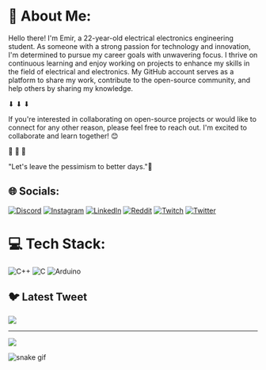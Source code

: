 # 🐙 About Me:
  
Hello there! I'm Emir, a 22-year-old electrical electronics engineering student. As someone with a strong passion for technology and innovation, I'm determined to pursue my career goals with unwavering focus. I thrive on continuous learning and enjoy working on projects to enhance my skills in the field of electrical and electronics. My GitHub account serves as a platform to share my work, contribute to the open-source community, and help others by sharing my knowledge.

⬇ ⬇ ⬇

If you're interested in collaborating on open-source projects or would like to connect for any other reason, please feel free to reach out. I'm excited to collaborate and learn together! 😊

🐙          🐙          🐙     

"Let's leave the pessimism to better days."🍻
 


## 🌐 Socials:
[![Discord](https://img.shields.io/badge/Discord-%237289DA.svg?logo=discord&logoColor=white)](https://discord.gg/#2422) [![Instagram](https://img.shields.io/badge/Instagram-%23E4405F.svg?logo=Instagram&logoColor=white)](https://instagram.com/emiiirkara) [![LinkedIn](https://img.shields.io/badge/LinkedIn-%230077B5.svg?logo=linkedin&logoColor=white)](https://linkedin.com/in/emir-kara-a2a042203/) [![Reddit](https://img.shields.io/badge/Reddit-%23FF4500.svg?logo=Reddit&logoColor=white)](https://reddit.com/user/itshey1) [![Twitch](https://img.shields.io/badge/Twitch-%239146FF.svg?logo=Twitch&logoColor=white)](https://twitch.tv/heygenstein) [![Twitter](https://img.shields.io/badge/Twitter-%231DA1F2.svg?logo=Twitter&logoColor=white)](https://twitter.com/emirdiyebilirsn) 

# 💻 Tech Stack:
![C++](https://img.shields.io/badge/c++-%2300599C.svg?style=for-the-badge&logo=c%2B%2B&logoColor=white) ![C](https://img.shields.io/badge/c-%2300599C.svg?style=for-the-badge&logo=c&logoColor=white) ![Arduino](https://img.shields.io/badge/-Arduino-00979D?style=for-the-badge&logo=Arduino&logoColor=white)


## 🐦 Latest Tweet
[![](https://gtce.itsvg.in/api?username=emirdiyebilirsn)](https://github.com/VishwaGauravIn/github-twitter-card-embed)

---
[![](https://visitcount.itsvg.in/api?id=heygenstein&icon=0&color=0)](https://visitcount.itsvg.in)

<!-- Proudly created with GPRM ( https://gprm.itsvg.in ) -->


![snake gif](https://github.com/heygenstein/heygenstein/blob/output/github-contribution-grid-snake.gif)
